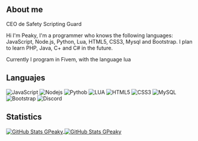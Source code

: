 ## About me

CEO de Safety Scripting Guard

Hi I'm Peaky, I'm a programmer who knows the following languages: JavaScript, Node.js, Python, Lua, HTML5, CSS3, Mysql and Bootstrap.
I plan to learn PHP, Java, C+ and C# in the future.

Currently I program in Fivem, with the language lua


## Languajes

![JavaScript](https://img.shields.io/badge/-JavaScript-black?style=flat-square&logo=javascript)
![Nodejs](https://img.shields.io/badge/-Nodejs-black?style=flat-square&logo=Node.js)
![Pythob](https://img.shields.io/badge/-Python-black?style=flat-square&logo=Python)
![LUA](https://img.shields.io/badge/-Lua-black?style=flat-square&logo=lua&logoColor=blue)
![HTML5](https://img.shields.io/badge/-HTML5-black?style=flat-square&logo=html5&logoColor=orange)
![CSS3](https://img.shields.io/badge/-CSS3-black?style=flat-square&logo=css3&logoColor=blue)
![MySQL](https://img.shields.io/badge/-MySQL-black?style=flat-square&logo=mysql&logoColor=white)
![Bootstrap](https://img.shields.io/badge/-Bootstrap-black?style=flat-square&logo=bootstrap)
![Discord](https://img.shields.io/badge/-GPeaky-black?style=flat-square&logo=discord)

## Statistics

<a href="https://github.com/GPeaky">
  <img align="center" alt="GitHub Stats GPeaky" src="https://github-readme-stats.vercel.app/api?username=GPeaky&show_icons=true&theme=dark&locale=en&count_private=true&hide_title=trueinclude_all_commits=true"/>
</a>

<a href="https://github.com/GPeaky">
  <img align="center" alt="GitHub Stats GPeaky" src="https://github-readme-stats.vercel.app/api/top-langs/?username=GPeaky&locale=es&count_private=true&theme=dark&layout=compact&hide_title=trueinclude_all_commits=true&langs_count=10"/>
</a>
